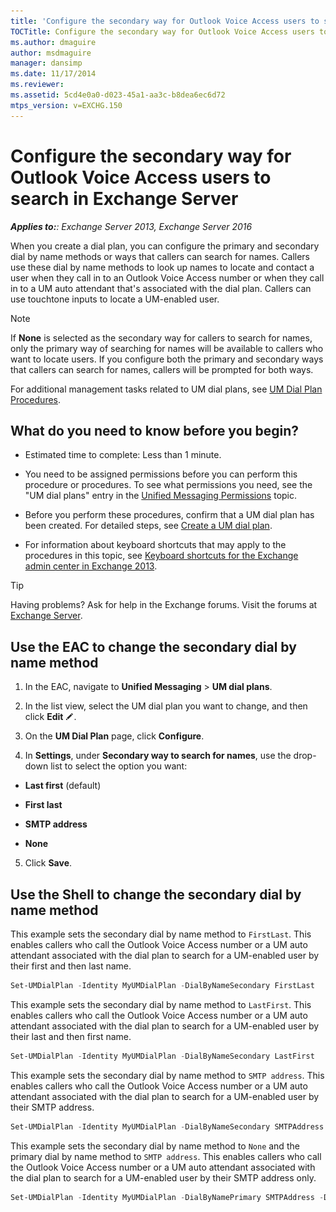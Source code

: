 ```yaml
---
title: 'Configure the secondary way for Outlook Voice Access users to search: Exchange 2013 Help'
TOCTitle: Configure the secondary way for Outlook Voice Access users to search
ms.author: dmaguire
author: msdmaguire
manager: dansimp
ms.date: 11/17/2014
ms.reviewer: 
ms.assetid: 5cd4e0a0-d023-45a1-aa3c-b8dea6ec6d72
mtps_version: v=EXCHG.150
---
```


# Configure the secondary way for Outlook Voice Access users to search in Exchange Server

_**Applies to:**: Exchange Server 2013, Exchange Server 2016_

When you create a dial plan, you can configure the primary and secondary dial by name methods or ways that callers can search for names. Callers use these dial by name methods to look up names to locate and contact a user when they call in to an Outlook Voice Access number or when they call in to a UM auto attendant that's associated with the dial plan. Callers can use touchtone inputs to locate a UM-enabled user.

> [!NOTE]
> If **None** is selected as the secondary way for callers to search for names, only the primary way of searching for names will be available to callers who want to locate users. If you configure both the primary and secondary ways that callers can search for names, callers will be prompted for both ways.

For additional management tasks related to UM dial plans, see [UM Dial Plan Procedures](http://technet.microsoft.com/library/1bda77c8-c4e2-4ae0-a001-76ae029bf843.aspx).

## What do you need to know before you begin?

- Estimated time to complete: Less than 1 minute.

- You need to be assigned permissions before you can perform this procedure or procedures. To see what permissions you need, see the "UM dial plans" entry in the [Unified Messaging Permissions](http://technet.microsoft.com/library/d326c3bc-8f33-434a-bf02-a83cc26a5498.aspx) topic.

- Before you perform these procedures, confirm that a UM dial plan has been created. For detailed steps, see [Create a UM dial plan](create-um-dial-plan-exchange-2013-help.md).

- For information about keyboard shortcuts that may apply to the procedures in this topic, see [Keyboard shortcuts for the Exchange admin center in Exchange 2013](keyboard-shortcuts-in-the-exchange-admin-center-2013-help.md).

> [!TIP]
> Having problems? Ask for help in the Exchange forums. Visit the forums at [Exchange Server](https://go.microsoft.com/fwlink/p/?linkId=60612).

## Use the EAC to change the secondary dial by name method

1. In the EAC, navigate to **Unified Messaging** \> **UM dial plans**.

2. In the list view, select the UM dial plan you want to change, and then click **Edit** ![Edit icon](images/ITPro_EAC_EditIcon.gif).

3. On the **UM Dial Plan** page, click **Configure**.

4. In **Settings**, under **Secondary way to search for names**, use the drop-down list to select the option you want:

  - **Last first** (default)

  - **First last**

  - **SMTP address**

  - **None**

5. Click **Save**.

## Use the Shell to change the secondary dial by name method

This example sets the secondary dial by name method to `FirstLast`. This enables callers who call the Outlook Voice Access number or a UM auto attendant associated with the dial plan to search for a UM-enabled user by their first and then last name.

```powershell
Set-UMDialPlan -Identity MyUMDialPlan -DialByNameSecondary FirstLast
```

This example sets the secondary dial by name method to `LastFirst`. This enables callers who call the Outlook Voice Access number or a UM auto attendant associated with the dial plan to search for a UM-enabled user by their last and then first name.

```powershell
Set-UMDialPlan -Identity MyUMDialPlan -DialByNameSecondary LastFirst
```

This example sets the secondary dial by name method to `SMTP address`. This enables callers who call the Outlook Voice Access number or a UM auto attendant associated with the dial plan to search for a UM-enabled user by their SMTP address.

```powershell
Set-UMDialPlan -Identity MyUMDialPlan -DialByNameSecondary SMTPAddress
```

This example sets the secondary dial by name method to `None` and the primary dial by name method to `SMTP address`. This enables callers who call the Outlook Voice Access number or a UM auto attendant associated with the dial plan to search for a UM-enabled user by their SMTP address only.

```powershell
Set-UMDialPlan -Identity MyUMDialPlan -DialByNamePrimary SMTPAddress -DialByNameSecondary None
```
